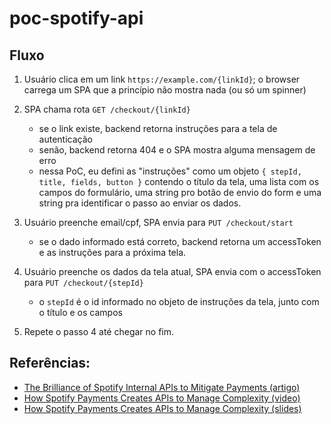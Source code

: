 # poc-spotify-api

## Fluxo

1. Usuário clica em um link `https://example.com/{linkId}`; o browser carrega um
   SPA que a princípio não mostra nada (ou só um spinner)

2. SPA chama rota `GET /checkout/{linkId}`

   - se o link existe, backend retorna instruções para a tela de autenticação
   - senão, backend retorna 404 e o SPA mostra alguma mensagem de erro
   - nessa PoC, eu defini as "instruções" como um objeto
     `{ stepId, title, fields, button }` contendo o título da tela, uma lista
     com os campos do formulário, uma string pro botão de envio do form e uma
     string pra identificar o passo ao enviar os dados.

3. Usuário preenche email/cpf, SPA envia para `PUT /checkout/start`

   - se o dado informado está correto, backend retorna um accessToken e as
     instruções para a próxima tela.

4. Usuário preenche os dados da tela atual, SPA envia com o accessToken para
   `PUT /checkout/{stepId}`

   - o `stepId` é o id informado no objeto de instruções da tela, junto com o
     título e os campos

5. Repete o passo 4 até chegar no fim.

## Referências:

- [The Brilliance of Spotify Internal APIs to Mitigate Payments (artigo)](https://nordicapis.com/the-brilliance-of-spotify-internal-apis-to-mitigate-payments/)
- [How Spotify Payments Creates APIs to Manage Complexity (video)](https://www.youtube.com/watch?v=1nz6muMNXF4)
- [How Spotify Payments Creates APIs to Manage Complexity (slides)](https://www.slideshare.net/nordicapis/how-spotify-payments-creates-apis-to-manage-complexity-horia-jurcut)
